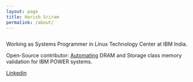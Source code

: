 ```yaml
---
layout: page
title: Harish Sriram
permalink: /about/
---
```


![]()

Working as Systems Programmer in Linux Technology Center at IBM India.

Open-Source contributor: [Automating](https://github.com/harish-24/) DRAM and Storage class memory validation for IBM POWER systems.

[Linkedin](https://in.linkedin.com/in/harish-sriram-81a79890)
